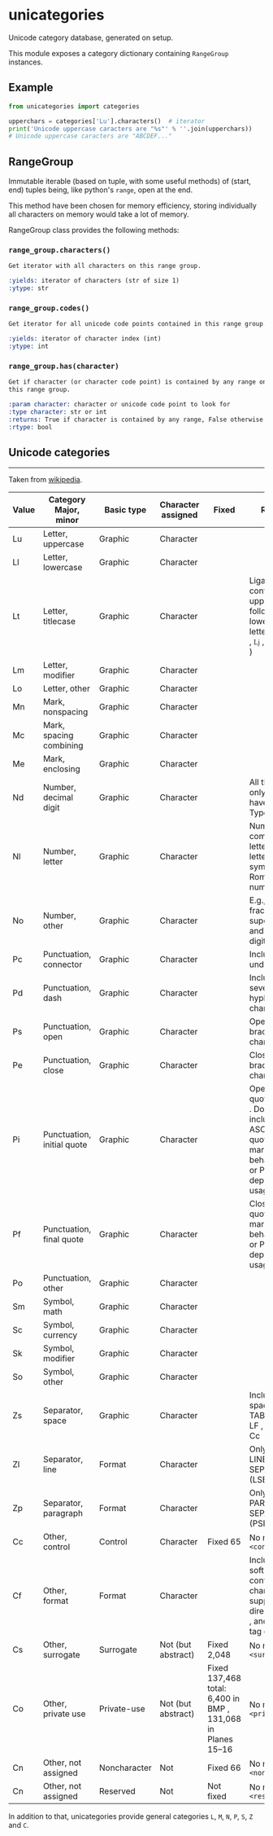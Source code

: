 # unicategories

Unicode category database, generated on setup.

This module exposes a category dictionary containing `RangeGroup` instances.


## Example

```python
from unicategories import categories

upperchars = categories['Lu'].characters()  # iterator
print('Unicode uppercase caracters are "%s"' % ''.join(upperchars))
# Unicode uppercase caracters are "ABCDEF..."
```


## RangeGroup

Immutable iterable (based on tuple, with some useful methods) of (start, end)
tuples being, like python's `range`, open at the end.

This method have been chosen for memory efficiency, storing individually all
characters on memory would take a lot of memory.

RangeGroup class provides the following methods:

### `range_group.characters()`
```rst
Get iterator with all characters on this range group.

:yields: iterator of characters (str of size 1)
:ytype: str
```

### `range_group.codes()`
```rst
Get iterator for all unicode code points contained in this range group.

:yields: iterator of character index (int)
:ytype: int
```

### `range_group.has(character)`
```rst
Get if character (or character code point) is contained by any range on
this range group.

:param character: character or unicode code point to look for
:type character: str or int
:returns: True if character is contained by any range, False otherwise
:rtype: bool
```

## Unicode categories
------------------

Taken from [wikipedia](https://en.wikipedia.org/wiki/Template:General_Category_(Unicode)).

| Value  | Category Major, minor      | Basic type     | Character assigned     | Fixed                                                       | Remarks                                                                                                                   |
|--------|----------------------------|----------------|------------------------|-------------------------------------------------------------|---------------------------------------------------------------------------------------------------------------------------|
| Lu     | Letter, uppercase          | Graphic        | Character              |                                                             |                                                                                                                           |
| Ll     | Letter, lowercase          | Graphic        | Character              |                                                             |                                                                                                                           |
| Lt     | Letter, titlecase          | Graphic        | Character              |                                                             | Ligatures containing uppercase followed by lowercase letters (e.g., `ǅ` , `ǈ` , `ǋ` , and `ǲ` )                           |
| Lm     | Letter, modifier           | Graphic        | Character              |                                                             |                                                                                                                           |
| Lo     | Letter, other              | Graphic        | Character              |                                                             |                                                                                                                           |
| Mn     | Mark, nonspacing           | Graphic        | Character              |                                                             |                                                                                                                           |
| Mc     | Mark, spacing combining    | Graphic        | Character              |                                                             |                                                                                                                           |
| Me     | Mark, enclosing            | Graphic        | Character              |                                                             |                                                                                                                           |
| Nd     | Number, decimal digit      | Graphic        | Character              |                                                             | All these, and only these, have Numeric Type = De                                                                         |
| Nl     | Number, letter             | Graphic        | Character              |                                                             | Numerals composed of letters or letterlike symbols (e.g., Roman numerals )                                                |
| No     | Number, other              | Graphic        | Character              |                                                             | E.g., vulgar fractions , superscript and subscript digits                                                                 |
| Pc     | Punctuation, connector     | Graphic        | Character              |                                                             | Includes "_" underscore                                                                                                   |
| Pd     | Punctuation, dash          | Graphic        | Character              |                                                             | Includes several hyphen characters                                                                                        |
| Ps     | Punctuation, open          | Graphic        | Character              |                                                             | Opening bracket characters                                                                                                |
| Pe     | Punctuation, close         | Graphic        | Character              |                                                             | Closing bracket characters                                                                                                |
| Pi     | Punctuation, initial quote | Graphic        | Character              |                                                             | Opening quotation mark . Does not include the ASCII "neutral" quotation mark. May behave like Ps or Pe depending on usage |
| Pf     | Punctuation, final quote   | Graphic        | Character              |                                                             | Closing quotation mark. May behave like Ps or Pe depending on usage                                                       |
| Po     | Punctuation, other         | Graphic        | Character              |                                                             |                                                                                                                           |
| Sm     | Symbol, math               | Graphic        | Character              |                                                             |                                                                                                                           |
| Sc     | Symbol, currency           | Graphic        | Character              |                                                             |                                                                                                                           |
| Sk     | Symbol, modifier           | Graphic        | Character              |                                                             |                                                                                                                           |
| So     | Symbol, other              | Graphic        | Character              |                                                             |                                                                                                                           |
| Zs     | Separator, space           | Graphic        | Character              |                                                             | Includes the space, but not TAB , CR , or LF , which are Cc                                                               |
| Zl     | Separator, line            | Format         | Character              |                                                             | Only U+2028 LINE SEPARATOR (LSEP)                                                                                         |
| Zp     | Separator, paragraph       | Format         | Character              |                                                             | Only U+2029 PARAGRAPH SEPARATOR (PSEP)                                                                                    |
| Cc     | Other, control             | Control        | Character              | Fixed 65                                                    | No name     , `<control>`                                                                                                 |
| Cf     | Other, format              | Format         | Character              |                                                             | Includes the soft hyphen , control characters to support bi-directional text , and language tag characters                |
| Cs     | Other, surrogate           | Surrogate      | Not (but abstract)     | Fixed 2,048                                                 | No name     , `<surrogate>`                                                                                               |
| Co     | Other, private use         | Private-use    | Not (but abstract)     | Fixed 137,468 total: 6,400 in BMP , 131,068 in Planes 15–16 | No name     , `<private-use>`                                                                                             |
| Cn     | Other, not assigned        | Noncharacter   | Not                    | Fixed 66                                                    | No name     , `<noncharacter>`                                                                                            |
| Cn     | Other, not assigned        | Reserved       | Not                    | Not fixed                                                   | No name     , `<reserved>`                                                                                                |

In addition to that, unicategories provide general categories `L`, `M`, `N`, `P`, `S`, `Z` and `C`.

